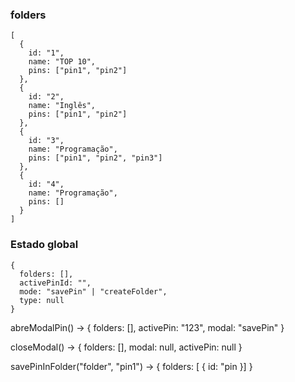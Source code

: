 ### folders

```
[
  {
    id: "1",
    name: "TOP 10",
    pins: ["pin1", "pin2"]
  },
  {
    id: "2",
    name: "Inglês",
    pins: ["pin1", "pin2"]
  },
  {
    id: "3",
    name: "Programação",
    pins: ["pin1", "pin2", "pin3"]
  },
  {
    id: "4",
    name: "Programação",
    pins: []
  }
]
```

### Estado global

```
{
  folders: [],
  activePinId: "",
  mode: "savePin" | "createFolder",
  type: null
}
```

abreModalPin() -> { folders: [], activePin: "123", modal: "savePin" }

closeModal() -> { folders: [], modal: null, activePin: null }

savePinInFolder("folder", "pin1") -> { folders: [ { id: "pin }] }
